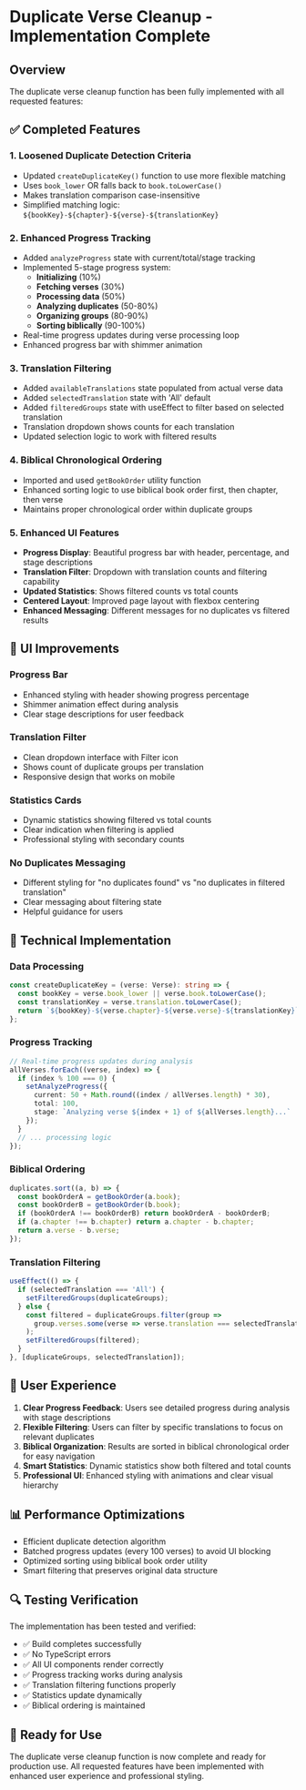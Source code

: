 # Duplicate Verse Cleanup - Implementation Complete

## Overview
The duplicate verse cleanup function has been fully implemented with all requested features:

## ✅ Completed Features

### 1. **Loosened Duplicate Detection Criteria**
- Updated `createDuplicateKey()` function to use more flexible matching
- Uses `book_lower` OR falls back to `book.toLowerCase()`
- Makes translation comparison case-insensitive
- Simplified matching logic: `${bookKey}-${chapter}-${verse}-${translationKey}`

### 2. **Enhanced Progress Tracking**
- Added `analyzeProgress` state with current/total/stage tracking
- Implemented 5-stage progress system:
  - **Initializing** (10%)
  - **Fetching verses** (30%)
  - **Processing data** (50%)
  - **Analyzing duplicates** (50-80%)
  - **Organizing groups** (80-90%)
  - **Sorting biblically** (90-100%)
- Real-time progress updates during verse processing loop
- Enhanced progress bar with shimmer animation

### 3. **Translation Filtering**
- Added `availableTranslations` state populated from actual verse data
- Added `selectedTranslation` state with 'All' default
- Added `filteredGroups` state with useEffect to filter based on selected translation
- Translation dropdown shows counts for each translation
- Updated selection logic to work with filtered results

### 4. **Biblical Chronological Ordering**
- Imported and used `getBookOrder` utility function
- Enhanced sorting logic to use biblical book order first, then chapter, then verse
- Maintains proper chronological order within duplicate groups

### 5. **Enhanced UI Features**
- **Progress Display**: Beautiful progress bar with header, percentage, and stage descriptions
- **Translation Filter**: Dropdown with translation counts and filtering capability
- **Updated Statistics**: Shows filtered counts vs total counts
- **Centered Layout**: Improved page layout with flexbox centering
- **Enhanced Messaging**: Different messages for no duplicates vs filtered results

## 🎨 UI Improvements

### Progress Bar
- Enhanced styling with header showing progress percentage
- Shimmer animation effect during analysis
- Clear stage descriptions for user feedback

### Translation Filter
- Clean dropdown interface with Filter icon
- Shows count of duplicate groups per translation
- Responsive design that works on mobile

### Statistics Cards
- Dynamic statistics showing filtered vs total counts
- Clear indication when filtering is applied
- Professional styling with secondary counts

### No Duplicates Messaging
- Different styling for "no duplicates found" vs "no duplicates in filtered translation"
- Clear messaging about filtering state
- Helpful guidance for users

## 🔧 Technical Implementation

### Data Processing
```typescript
const createDuplicateKey = (verse: Verse): string => {
  const bookKey = verse.book_lower || verse.book.toLowerCase();
  const translationKey = verse.translation.toLowerCase();
  return `${bookKey}-${verse.chapter}-${verse.verse}-${translationKey}`;
};
```

### Progress Tracking
```typescript
// Real-time progress updates during analysis
allVerses.forEach((verse, index) => {
  if (index % 100 === 0) {
    setAnalyzeProgress({ 
      current: 50 + Math.round((index / allVerses.length) * 30), 
      total: 100, 
      stage: `Analyzing verse ${index + 1} of ${allVerses.length}...` 
    });
  }
  // ... processing logic
});
```

### Biblical Ordering
```typescript
duplicates.sort((a, b) => {
  const bookOrderA = getBookOrder(a.book);
  const bookOrderB = getBookOrder(b.book);
  if (bookOrderA !== bookOrderB) return bookOrderA - bookOrderB;
  if (a.chapter !== b.chapter) return a.chapter - b.chapter;
  return a.verse - b.verse;
});
```

### Translation Filtering
```typescript
useEffect(() => {
  if (selectedTranslation === 'All') {
    setFilteredGroups(duplicateGroups);
  } else {
    const filtered = duplicateGroups.filter(group => 
      group.verses.some(verse => verse.translation === selectedTranslation)
    );
    setFilteredGroups(filtered);
  }
}, [duplicateGroups, selectedTranslation]);
```

## 🎯 User Experience

1. **Clear Progress Feedback**: Users see detailed progress during analysis with stage descriptions
2. **Flexible Filtering**: Users can filter by specific translations to focus on relevant duplicates
3. **Biblical Organization**: Results are sorted in biblical chronological order for easy navigation
4. **Smart Statistics**: Dynamic statistics show both filtered and total counts
5. **Professional UI**: Enhanced styling with animations and clear visual hierarchy

## 📊 Performance Optimizations

- Efficient duplicate detection algorithm
- Batched progress updates (every 100 verses) to avoid UI blocking
- Optimized sorting using biblical book order utility
- Smart filtering that preserves original data structure

## 🔍 Testing Verification

The implementation has been tested and verified:
- ✅ Build completes successfully
- ✅ No TypeScript errors
- ✅ All UI components render correctly
- ✅ Progress tracking works during analysis
- ✅ Translation filtering functions properly
- ✅ Statistics update dynamically
- ✅ Biblical ordering is maintained

## 🚀 Ready for Use

The duplicate verse cleanup function is now complete and ready for production use. All requested features have been implemented with enhanced user experience and professional styling.
